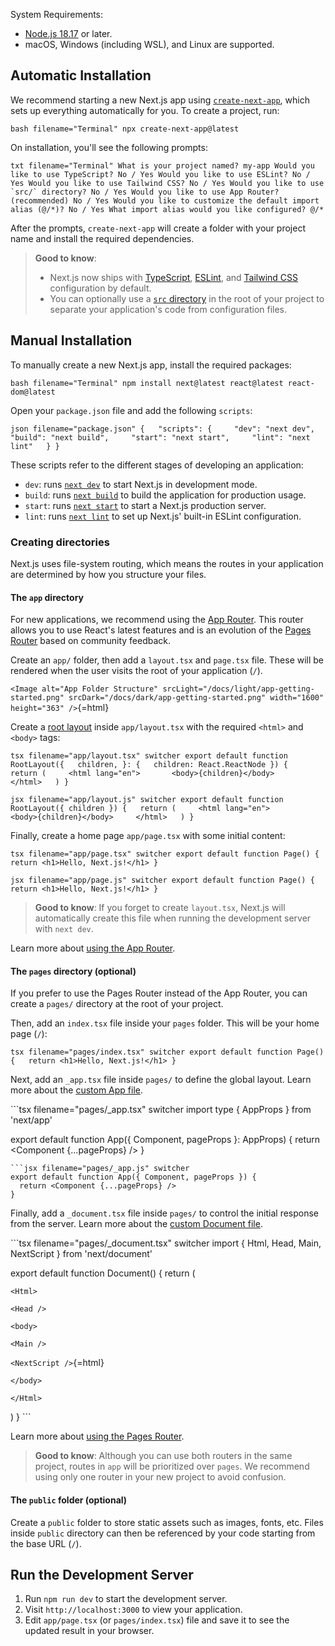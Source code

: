 System Requirements:

-   [Node.js 18.17](https://nodejs.org/) or later.
-   macOS, Windows (including WSL), and Linux are supported.

## Automatic Installation

We recommend starting a new Next.js app using
[`create-next-app`](/docs/app/api-reference/create-next-app), which sets
up everything automatically for you. To create a project, run:

`bash filename="Terminal" npx create-next-app@latest`

On installation, you'll see the following prompts:

`` txt filename="Terminal" What is your project named? my-app Would you like to use TypeScript? No / Yes Would you like to use ESLint? No / Yes Would you like to use Tailwind CSS? No / Yes Would you like to use `src/` directory? No / Yes Would you like to use App Router? (recommended) No / Yes Would you like to customize the default import alias (@/*)? No / Yes What import alias would you like configured? @/* ``

After the prompts, `create-next-app` will create a folder with your
project name and install the required dependencies.

> **Good to know**:
>
> -   Next.js now ships with
>     [TypeScript](/docs/app/building-your-application/configuring/typescript),
>     [ESLint](/docs/app/building-your-application/configuring/eslint),
>     and [Tailwind
>     CSS](/docs/app/building-your-application/styling/tailwind-css)
>     configuration by default.
> -   You can optionally use a [`src`
>     directory](/docs/app/building-your-application/configuring/src-directory)
>     in the root of your project to separate your application's code
>     from configuration files.

## Manual Installation

To manually create a new Next.js app, install the required packages:

`bash filename="Terminal" npm install next@latest react@latest react-dom@latest`

Open your `package.json` file and add the following `scripts`:

`json filename="package.json" {   "scripts": {     "dev": "next dev",     "build": "next build",     "start": "next start",     "lint": "next lint"   } }`

These scripts refer to the different stages of developing an
application:

-   `dev`: runs
    [`next dev`](/docs/app/api-reference/next-cli#development) to start
    Next.js in development mode.
-   `build`: runs [`next build`](/docs/app/api-reference/next-cli#build)
    to build the application for production usage.
-   `start`: runs
    [`next start`](/docs/app/api-reference/next-cli#production) to start
    a Next.js production server.
-   `lint`: runs [`next lint`](/docs/app/api-reference/next-cli#lint) to
    set up Next.js' built-in ESLint configuration.

### Creating directories

Next.js uses file-system routing, which means the routes in your
application are determined by how you structure your files.

#### The `app` directory

For new applications, we recommend using the [App Router](/docs/app).
This router allows you to use React's latest features and is an
evolution of the [Pages Router](/docs/pages) based on community
feedback.

Create an `app/` folder, then add a `layout.tsx` and `page.tsx` file.
These will be rendered when the user visits the root of your application
(`/`).

`<Image
  alt="App Folder Structure"
  srcLight="/docs/light/app-getting-started.png"
  srcDark="/docs/dark/app-getting-started.png"
  width="1600"
  height="363"
/>`{=html}

Create a [root
layout](/docs/app/building-your-application/routing/pages-and-layouts#root-layout-required)
inside `app/layout.tsx` with the required `<html>` and `<body>` tags:

`tsx filename="app/layout.tsx" switcher export default function RootLayout({   children, }: {   children: React.ReactNode }) {   return (     <html lang="en">       <body>{children}</body>     </html>   ) }`

`jsx filename="app/layout.js" switcher export default function RootLayout({ children }) {   return (     <html lang="en">       <body>{children}</body>     </html>   ) }`

Finally, create a home page `app/page.tsx` with some initial content:

`tsx filename="app/page.tsx" switcher export default function Page() {   return <h1>Hello, Next.js!</h1> }`

`jsx filename="app/page.js" switcher export default function Page() {   return <h1>Hello, Next.js!</h1> }`

> **Good to know**: If you forget to create `layout.tsx`, Next.js will
> automatically create this file when running the development server
> with `next dev`.

Learn more about [using the App
Router](/docs/app/building-your-application/routing/defining-routes).

#### The `pages` directory (optional)

If you prefer to use the Pages Router instead of the App Router, you can
create a `pages/` directory at the root of your project.

Then, add an `index.tsx` file inside your `pages` folder. This will be
your home page (`/`):

`tsx filename="pages/index.tsx" switcher export default function Page() {   return <h1>Hello, Next.js!</h1> }`

Next, add an `_app.tsx` file inside `pages/` to define the global
layout. Learn more about the [custom App
file](/docs/pages/building-your-application/routing/custom-app).

\`\`\`tsx filename="pages/\_app.tsx" switcher import type { AppProps }
from 'next/app'

export default function App({ Component, pageProps }: AppProps) { return
\<Component {...pageProps} /\> }


    ```jsx filename="pages/_app.js" switcher
    export default function App({ Component, pageProps }) {
      return <Component {...pageProps} />
    }

Finally, add a `_document.tsx` file inside `pages/` to control the
initial response from the server. Learn more about the [custom Document
file](/docs/pages/building-your-application/routing/custom-document).

\`\`\`tsx filename="pages/\_document.tsx" switcher import { Html, Head,
Main, NextScript } from 'next/document'

export default function Document() { return (
```{=html}
<Html>
```
```{=html}
<Head />
```
```{=html}
<body>
```
```{=html}
<Main />
```
`<NextScript />`{=html}
```{=html}
</body>
```
```{=html}
</Html>
```
) } \`\`\`

Learn more about [using the Pages
Router](/docs/pages/building-your-application/routing/pages-and-layouts).

> **Good to know**: Although you can use both routers in the same
> project, routes in `app` will be prioritized over `pages`. We
> recommend using only one router in your new project to avoid
> confusion.

#### The `public` folder (optional)

Create a `public` folder to store static assets such as images, fonts,
etc. Files inside `public` directory can then be referenced by your code
starting from the base URL (`/`).

## Run the Development Server

1.  Run `npm run dev` to start the development server.
2.  Visit `http://localhost:3000` to view your application.
3.  Edit `app/page.tsx` (or `pages/index.tsx`) file and save it to see
    the updated result in your browser.
